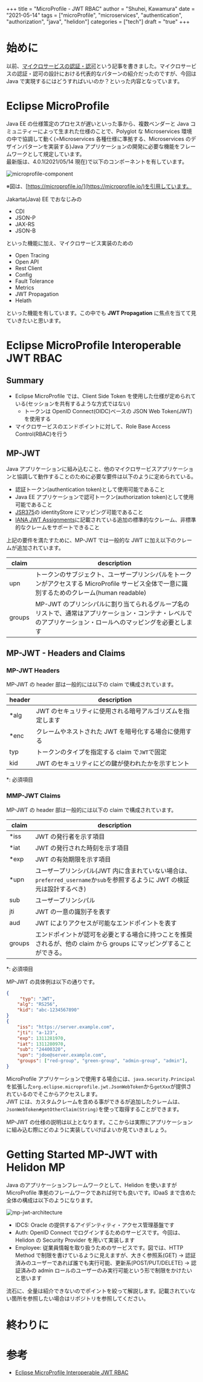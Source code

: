 +++
title = "MicroProfile - JWT RBAC"
author = "Shuhei, Kawamura"
date = "2021-05-14"
tags = ["microProfile", "microservices", "authentication", "authorization", "java", "helidon"]
categories = ["tech"]
draft = "true"
+++

# 始めに

以前、[マイクロサービスの認証・認可](Microservicesの認証・認可)という記事を書きました。マイクロサービスの認証・認可の設計における代表的なパターンの紹介だったのですが、今回は Java で実現するにはどうすればいいのか？といった内容となっています。

# Eclipse MicroProfile

Java EE の仕様策定のプロセスが遅いといった事から、複数ベンダーと Java コミュニティーによって生まれた仕様のことで、Polyglot な Microservices 環境の中で協調して動く(=Microservices 各種仕様に準拠する、Microservices のデザインパターンを実装する)Java アプリケーションの開発に必要な機能をフレームワークとして規定しています。  
最新版は、4.0.1(2021/05/14 現在)で以下のコンポーネントを有しています。

![microprofile-component](http://localhost:1313/blog/img/2021/0514/microprofile-component.png)

※図は、[https://microprofile.io/](https://microprofile.io/)を引用しています。

Jakarta(Java) EE でおなじみの

- CDI
- JSON-P
- JAX-RS
- JSON-B

といった機能に加え、マイクロサービス実装のための

- Open Tracing
- Open API
- Rest Client
- Config
- Fault Tolerance
- Metrics
- JWT Propagation
- Helath

といった機能を有しています。この中でも **JWT Propagation** に焦点を当てて見ていきたいと思います。

# Eclipse MicroProfile Interoperable JWT RBAC

## Summary

- Eclipse MicroProfile では、Client Side Token を使用した仕様が定められている(セッションを共有するような方式ではない)
  - トークンは OpenID Connect(OIDC)ベースの JSON Web Token(JWT)を使用する
- マイクロサービスのエンドポイントに対して、Role Base Access Control(RBAC)を行う

## MP-JWT

Java アプリケーションに組み込むこと、他のマイクロサービスアプリケーションと協調して動作することのために必要な要件は以下のように定められている。

- 認証トークン(authentication token)として使用可能であること
- Java EE アプリケーションで認可トークン(authorization token)として使用可能であること
- [JSR375](https://www.jcp.org/en/jsr/detail?id=375)の identityStore にマッピング可能であること
- [IANA JWT Assignments](https://www.iana.org/assignments/jwt/jwt.xhtml)に記載されている追加の標準的なクレーム、非標準的なクレームをサポートできること

上記の要件を満たすために、MP-JWT では一般的な JWT に加え以下のクレームが追加されています。

| claim  | description                                                                                                                                                 |
| ------ | ----------------------------------------------------------------------------------------------------------------------------------------------------------- |
| upn    | トークンのサブジェクト、ユーザープリンシパルをトークンがアクセスする MicroProfile サービス全体で一意に識別するためのクレーム(human readable)                |
| groups | MP-JWT のプリンシパルに割り当てられるグループ名のリストで、通常はアプリケーション・コンテナ・レベルでのアプリケーション・ロールへのマッピングを必要とします |

## MP-JWT - Headers and Claims

### MP-JWT Headers

MP-JWT の header 部は一般的には以下の claim で構成されています。

| header | description                                                |
| ------ | ---------------------------------------------------------- |
| \*alg  | JWT のセキュリティに使用される暗号アルゴリズムを指定します |
| \*enc  | クレームやネストされた JWT を暗号化する場合に使用する      |
| typ    | トークンのタイプを指定する claim で`JWT`で固定             |
| kid    | JWT のセキュリティにどの鍵が使われたかを示すヒント         |

\*: 必須項目

### MMP-JWT Claims

MP-JWT の header 部は一般的には以下の claim で構成されています。

| claim  | description                                                                                                                |
| ------ | -------------------------------------------------------------------------------------------------------------------------- |
| \*iss  | JWT の発行者を示す項目                                                                                                     |
| \*iat  | JWT の発行された時刻を示す項目                                                                                             |
| \*exp  | JWT の有効期限を示す項目                                                                                                   |
| \*upn  | ユーザープリンシパル(JWT 内に含まれていない場合は、`preferred_username`か`sub`を参照するように JWT の検証元は設計するべき) |
| sub    | ユーザープリンシパル                                                                                                       |
| jti    | JWT の一意の識別子を表す                                                                                                   |
| aud    | JWT によりアクセスが可能なエンドポイントを表す                                                                             |
| groups | エンドポイントが認可を必要とする場合に持つことを推奨されるが、他の claim から groups にマッピングすることができる。        |

\*: 必須項目

MP-JWT の具体例は以下の通りです。

```json
{
     "typ": "JWT",
    "alg": "RS256",
    "kid": "abc-1234567890"
}
{
    "iss": "https://server.example.com",
    "jti": "a-123",
    "exp": 1311281970,
    "iat": 1311280970,
    "sub": "24400320",
    "upn": "jdoe@server.example.com",
    "groups": ["red-group", "green-group", "admin-group", "admin"],
}
```

MicroProfile アプリケーションで使用する場合には、`java.security.Principal`を拡張した`org.eclipse.microprofile.jwt.JsonWebToken`から`getXxx`が提供されているのでそこからアクセスします。  
JWT には、カスタムクレームを含める事ができるが追加したクレームは、`JsonWebToken#getOtherClaim(String)`を使って取得することができます。

MP-JWT の仕様の説明は以上となります。ここからは実際にアプリケーションに組み込む際にどのように実装していけばよいか見ていきましょう。

# Getting Started MP-JWT with Helidon MP

Java のアプリケーションフレームワークとして、Helidon を使いますが MicroProfile 準拠のフレームワークであれば何でも良いです。IDaaS まで含めた全体の構成は以下のようになります。

![mp-jwt-architecture](http://localhost:1313/blog/img/2021/0514/architecture.png)

- IDCS: Oracle の提供するアイデンティティ・アクセス管理基盤です
- Auth: OpenID Connect でログインするためのサービスです。今回は、Helidon の Security Provider を用いて実装します
- Employee: 従業員情報を取り扱うためのサービスです。図では、HTTP Method で制限を書けているように見えますが、大きく参照系(GET) -> 認証済みのユーザーであれば誰でも実行可能、更新系(POST/PUT/DELETE) -> 認証済みの admin ロールのユーザーのみ実行可能という形で制限をかけたいと思います

流石に、全量は紹介できないのでポイントを絞って解説します。記載されていない箇所を参照したい場合はリポジトリを参照してください。

# 終わりに

# 参考

- [Eclipse MicroProfile Interoperable JWT RBAC](https://download.eclipse.org/microprofile/microprofile-jwt-auth-1.2/microprofile-jwt-auth-spec-1.2.html)

